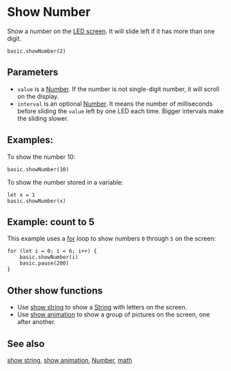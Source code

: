 # Show Number

Show a number on the [LED screen](/device/screen). It will slide left if it has more than one digit.

```sig
basic.showNumber(2)
```

## Parameters

* `value` is a [Number](/types/number). If the number is not single-digit number, it will scroll on the display.
* `interval` is an optional [Number](/types/number). It means the number of milliseconds before sliding the `value` left by one LED each time. Bigger intervals make the sliding slower.

## Examples:

To show the number 10:

```blocks
basic.showNumber(10)
```

To show the number stored in a variable:

```blocks
let x = 1
basic.showNumber(x)
```

## Example: count to 5

This example uses a [for](/blocks/loops/for) loop to show numbers ``0`` through ``5`` on the screen:

```blocks
for (let i = 0; i < 6; i++) {
    basic.showNumber(i)
    basic.pause(200)
}
```

## Other show functions

* Use [show string](/reference/basic/show-string) to show a [String](/types/string) with letters on the screen.
* Use [show animation](/reference/basic/show-animation) to show a group of pictures on the screen, one after another.

## See also

[show string](/reference/basic/show-string), [show animation](/reference/basic/show-animation), [Number](/types/number), [math](/blocks/math)

